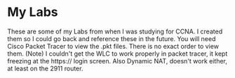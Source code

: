 # My Labs
These are some of my Labs from when I was studying for CCNA.
I created them so I could go back and reference these in the future.
You will need Cisco Packet Tracer to view the .pkt files. There is no
exact order to view them. (Note) I couldn't get the WLC to work properly 
in packet tracer, it kept freezing at the https:// login screen.
Also Dynamic NAT, doesn't work either, at least on the 2911 router. 
